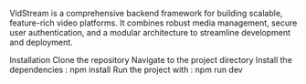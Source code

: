 VidStream is a comprehensive backend framework for building scalable, feature-rich video platforms. It combines robust media management, secure user authentication, and a modular architecture to streamline development and deployment.

Installation
Clone the repository
Navigate to the project directory
Install the dependencies : npm install
Run the project with : npm run dev







